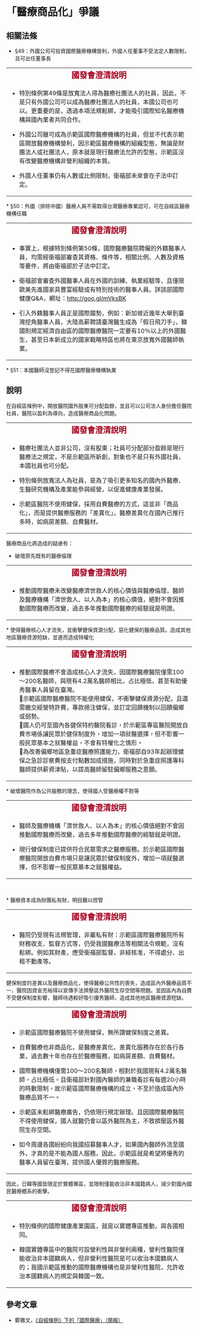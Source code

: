 # 「醫療商品化」爭議

## 相關法條

* §49：外國公司可投資國際醫療機構營利，外國人任董事不受法定人數限制，且可出任董事長
<table border="0">
<tbody>
<tr>
<td style="text-align: center;"><strong><span style="font-size: 16pt; font-family: 微軟正黑體, sans-serif; font-style: normal; font-variant: normal; line-height: normal; color: #a50021;" lang="ZH-TW">國發會澄清說明</span></strong></td>
</tr>
<tr>
<td>
<ul>
<li>
<p>特別條例第49條是放寬法人得為醫療社團法人的社員，因此，不是只有外國公司可以成為醫療社團法人的社員，本國公司也可以。更重要的是，透過本項法規鬆綁，才能吸引國際知名醫療機構與國內業者共同合作。</p>
</li>
<li>
<p>外國公司雖可成為示範區國際醫療機構的社員，但並不代表示範區開放醫療機構營利，因示範區醫療機構的組織型態，無論是財團法人或社團法人，原本就是現行醫療法允許的型態，示範區沒有改變醫療機構非營利組織的本質。</p>
</li>
<li>
<p>外國人任董事仍有人數或比例限制，衛福部未來會在子法中訂定。</p>
</li>
</ul>
</td>
</tr>
</tbody>
</table>
* §50：外國（排除中國）醫療人員不需取得台灣醫療專業認可，可在自經區醫療機構任職
<table border="0">
<tbody>
<tr>
<td style="text-align: center;"><strong style="text-align: center;"><span style="font-size: 16pt; font-family: 微軟正黑體, sans-serif; color: #a50021;" lang="ZH-TW">國發會澄清說明</span></strong></td>
</tr>
<tr>
<td>
<ul>
<li>
<p>事實上，根據特別條例第50條，國際醫療醫院聘僱的外籍醫事人員，均需經衛福部審查其資格、條件等，相關比例、人數及資格等要件，將由衛福部於子法中訂定。</p>
</li>
<li>
<p>衛福部會審查外國醫事人員在外國的訓練、執業經驗等，且僅限歐美先進國家具豐富經驗或有特別技術的醫事人員。詳該部國際健康Q&amp;A，網址：<a href="http://goo.gl/mVksBK">http://goo.gl/mVksBK</a></p>
</li>
<li>
<p>引入外籍醫事人員正是國際趨勢，例如：新加坡近幾年大舉到臺灣挖角醫事人員，大陸高薪聘請臺灣醫生成為「假日飛刀手」，韓國則規定經濟自由區的國際醫療醫院一定要有10％以上的外國醫生，甚至日本新成立的國家戰略特區也將在東京放寬外國醫師執業。</p>
</li>
</ul>
</td>
</tr>
</tbody>
</table>
* §51：本國醫師沒登記不得在國際醫療機構執業

## 說明

在自經區條例中，開放醫院國外股東可分配盈餘，並且可以公司法人身份擔任醫院社員，醫院以盈利為導向，造成醫療商品化問題。
<table border="0">
<tbody>
<tr>
<td style="text-align: center;"><strong><span style="font-size: 16pt; font-family: 微軟正黑體, sans-serif; color: #a50021;" lang="ZH-TW">國發會澄清說明</span></strong></td>
</tr>
<tr>
<td>
<ul>
<li>
<p>醫療社團法人並非公司，沒有股東；社員可分配部分盈餘是現行醫療法之規定，不是示範區所新創，對象也不是只有外國社員，本國社員也可分配。</p>
</li>
<li>
<p>特別條例放寬法人為社員，是為了吸引更多知名的國內外醫療、生醫研究機構及產業能參與經營，以促進健康產業發展。</p>
</li>
<li>
<p>示範區醫院不使用健保，採用自費醫療的方式，這並非「商品化」，而是提供醫療服務的「差異化」，醫療差異化在國內已推行多時，如病房差額、自費醫材。</p>
</li>
</ul>
</td>
</tr>
</tbody>
</table>
醫療商品化將造成的疑慮有：

* 破壞原先既有的醫療倫理
<table border="0">
<tbody>
<tr>
<td style="text-align: center;"><strong><span style="font-size: 16pt; font-family: 微軟正黑體, sans-serif; color: #a50021;" lang="ZH-TW">國發會澄清說明</span></strong></td>
</tr>
<tr>
<td>
<ul>
<li>
<p>推動國際醫療未改變醫療濟世救人的核心價值與醫療倫理，醫師及醫療機構「濟世救人、以人為本」的核心價值，絕對不會因推動國際醫療而改變，過去多年推動國際醫療的經驗就是明證。</p>
</li>
</ul>
</td>
</tr>
</tbody>
</table>
* 使得醫療核心人才流失，並衝擊健保資源分配，惡化健保的醫療品質。造成其他地區醫療資源短缺，並進而造成特權化
<table border="0">
<tbody>
<tr>
<td style="text-align: center;"><strong><span style="font-size: 16pt; font-family: 微軟正黑體, sans-serif; color: #a50021;" lang="ZH-TW">國發會澄清說明</span></strong></td>
</tr>
<tr>
<td>
<ul>
<li>
<p>推動國際醫療不會造成核心人才流失，因國際醫療醫院僅需100～200名醫師，與現有4.2萬名醫師相比，占比極低，甚至有助優秀醫事人員留在臺灣。<br />示範區國際醫療醫院不能使用健保，不衝擊健保資源分配，且還需繳交經營特許費，專款挹注健保，並訂定回饋機制以回饋偏鄉或弱勢。<br />國人仍可至國內各健保特約醫院看診，於示範區專區醫院開放自費市場係讓民眾於健保制度外，增加一項就醫選擇，但不影響一般民眾基本之就醫權益，不會有特權化之情形。<br />為改善偏鄉地區急重症醫療照護能力，衛福部自93年起辦理健保之急診診察費按支付點數加成措施，同時對於急重症照護專科醫師提供薪資津貼，以提高醫師留駐偏鄉服務之意願。</p>
</li>
</ul>
</td>
</tr>
</tbody>
</table>
* 破壞醫院作為公共服務的理念，使得國人受醫療權不對等
<table border="0">
<tbody>
<tr>
<td style="text-align: center;"><strong><span style="font-size: 16pt; font-family: 微軟正黑體, sans-serif; color: #a50021;" lang="ZH-TW">國發會澄清說明</span></strong></td>
</tr>
<tr>
<td>
<ul>
<li>
<p>醫師及醫療機構「濟世救人、以人為本」的核心價值絕對不會因推動國際醫療而改變，過去多年推動國際醫療的經驗就是明證。</p>
</li>
<li>
<p>現行健保制度已提供符合民眾需求之醫療服務。於示範區國際醫療醫院開放自費市場只是讓民眾於健保制度外，增加一項就醫選擇，但不影響一般民眾基本之就醫權益。</p>
</li>
</ul>
</td>
</tr>
</tbody>
</table>
<p>&nbsp;</p>
* 醫療資本成為財團私有財，明目難以控管
<table border="0">
<tbody>
<tr>
<td style="text-align: center;"><strong><span style="font-size: 16pt; font-family: 微軟正黑體, sans-serif; color: #a50021;" lang="ZH-TW">國發會澄清說明</span></strong></td>
</tr>
<tr>
<td>
<ul>
<li>
<p>醫院仍受現有法規管理，非屬私有財：示範區國際醫療醫院所有財務收支、監督方式等，仍受我國醫療法等相關法令規範，沒有鬆綁。例如其財產，應受衛福部監督，非經核准，不得處分、出租不動產等。</p>
</li>
</ul>
</td>
</tr>
</tbody>
</table>
健保制度的差異以及醫療商品化，使得醫療公共性的喪失，造成區內外醫療品質不一、醫院因資金充裕得以宣傳手法擠壓區外醫院生存空間等問題。並因區內為自費不受健保制度影響，醫師待遇較好吸引優秀醫師，造成其他地區醫療資源短缺。
<table border="0">
<tbody>
<tr>
<td style="text-align: center;"><strong><span style="font-size: 16pt; font-family: 微軟正黑體, sans-serif; color: #a50021;" lang="ZH-TW">國發會澄清說明</span></strong></td>
</tr>
<tr>
<td>
<ul>
<li>
<p>示範區國際醫療醫院不使用健保，無所謂健保制度之差異。</p>
</li>
<li>
<p>自費醫療也非商品化，是醫療差異化，差異化服務存在於各行各業，過去數十年也存在於醫療服務，如病房差額、自費醫材。</p>
</li>
<li>
<p>國際醫療機構僅需100～200名醫師，相對於我國現有4.2萬名醫師，占比極低。且衛福部針對國內醫師的兼職看診有每週20小時的時數限制，故示範區國際醫療機構的成立，不至於造成區內外醫療品質不一。</p>
</li>
<li>
<p>示範區未鬆綁醫療廣告，仍依現行規定辦理。且因國際醫療醫院不得使用健保，國人就醫仍會以區外醫院為主，不致擠壓區外醫院生存空間。</p>
</li>
<li>
<p>如今周邊各國紛紛向我國招募醫事人才，如果國內醫師外流至國外，才真的是不能為國人服務，因此，示範區就是希望將優秀的醫事人員留在臺灣，提供國人優質的醫療服務。</p>
</li>
</ul>
</td>
</tr>
</tbody>
</table>
因此，日韓等國皆限定於實體專區，並限制僅能收治非本國籍病人，減少對國內國民醫療體系的衝擊。
<table border="0">
<tbody>
<tr>
<td style="text-align: center;"><strong><span style="font-size: 16pt; font-family: 微軟正黑體, sans-serif; color: #a50021;" lang="ZH-TW">國發會澄清說明</span></strong></td>
</tr>
<tr>
<td>
<ul>
<li>
<p>特別條例的國際健康產業園區，就是以實體專區推動，與各國相同。</p>
</li>
<li>
<p>韓國實體專區中的醫院可設營利性與非營利兩種，營利性醫院僅能收治非本國籍病人，但非營利性醫院是可以收治本國籍病人的；我國示範區推動的國際醫療機構也是非營利性醫院，允許收治本國籍病人的規定與韓國一致。</p>
</li>
</ul>
</td>
</tr>
</tbody>
</table>

## 參考文章

* 鄭雅文，[《自經條例》下的「國際醫療」（簡報）](http://homepage.ntu.edu.tw/~ntuperc/conference-1-files/20140508_8.pdf)
